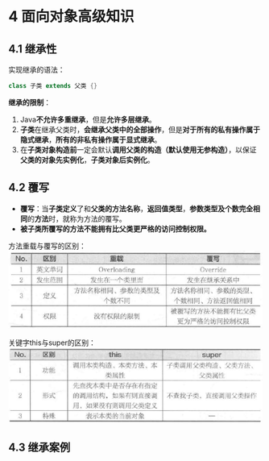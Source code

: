 # 4 面向对象高级知识

## 4.1 继承性
实现继承的语法：
```java
class 子类 extends 父类 {}
```
**继承的限制**：
1. Java**不允许多重继承**，但是**允许多层继承**。
2. **子类**在继承父类时，**会继承父类中的全部操作**，但是**对于所有的私有操作属于隐式继承**，**所有的非私有操作属于显式继承**。
3. 在**子类对象构造前**一定会默认**调用父类的构造（默认使用无参构造）**，以保证**父类的对象先实例化**，**子类对象后实例化**。

## 4.2 覆写
* **覆写**：当**子类定义**了和**父类的方法名称**，**返回值类型**，**参数类型及个数完全相同**的**方法**时，就称为方法的覆写。
* **被子类所覆写的方法不能拥有比父类更严格的访问控制权限。**

方法重载与覆写的区别：
![方法重载与覆写的区别](image/4.2%E6%96%B9%E6%B3%95%E9%87%8D%E8%BD%BD%E4%B8%8E%E8%A6%86%E5%86%99%E7%9A%84%E5%8C%BA%E5%88%AB.png)

关键字this与super的区别：
![关键字this与super的区别](image/4.2%E5%85%B3%E9%94%AE%E5%AD%97this%E4%B8%8Esuper%E7%9A%84%E5%8C%BA%E5%88%AB.png)

## 4.3 继承案例
